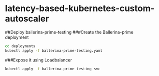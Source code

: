 # latency-based-kubernetes-custom-autoscaler

##Deploy ballerina-prime-testing
###Create the Ballerina-prime deployment
```bash
cd deployments
kubectl apply -f ballerina-prime-testing.yaml
```

###Expose it using Loadbalancer
```bash
kubectl apply -f ballerina-prime-testing-svc
```



